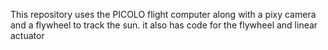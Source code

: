 This repository uses the PICOLO flight computer along with a pixy camera and a flywheel to track the sun.
it also has code for the flywheel and linear actuator
